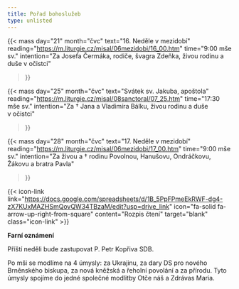 ```yaml
---
title: Pořad bohoslužeb
type: unlisted
---
```


{{< mass 
day="21" 
month="čvc" 
text="16. Neděle v mezidobí" 
reading="https://m.liturgie.cz/misal/06mezidobi/16_00.htm" 
time="9:00 mše sv." 
intention="Za Josefa Čermáka, rodiče, švagra Zdeňka, živou rodinu a duše v očistci" 
>}}

{{< mass 
day="25" 
month="čvc" 
text="Svátek sv. Jakuba, apoštola" 
reading="https://m.liturgie.cz/misal/08sanctoral/07_25.htm" 
time="17:30 mše sv." 
intention="Za † Jana a Vladimíra Bálku, živou rodinu a duše v očistci" 
>}}

{{< mass 
day="28" 
month="čvc" 
text="17. Neděle v mezidobí" 
reading="https://m.liturgie.cz/misal/06mezidobi/17_00.htm" 
time="9:00 mše sv." 
intention="Za živou a † rodinu Povolnou, Hanušovu, Ondráčkovu, Žákovu a bratra Pavla" 
>}}

{{< icon-link link="https://docs.google.com/spreadsheets/d/1B_5PpFPmeEkRWF-dg4-zX7KUxMAZHSmQovQW34TBzaM/edit?usp=drive_link" icon="fa-solid fa-arrow-up-right-from-square" content="Rozpis čtení" target="blank" class="icon-link" >}}

**Farní oznámení**

Příští neděli bude zastupovat P. Petr Kopřiva SDB.

Po mši se modlíme na 4 úmysly: za Ukrajinu, za dary DS pro nového Brněnského biskupa, za nová kněžská a řeholní povolání a za přírodu. Tyto úmysly spojíme do jedné společné modlitby Otče náš a Zdrávas Maria.
